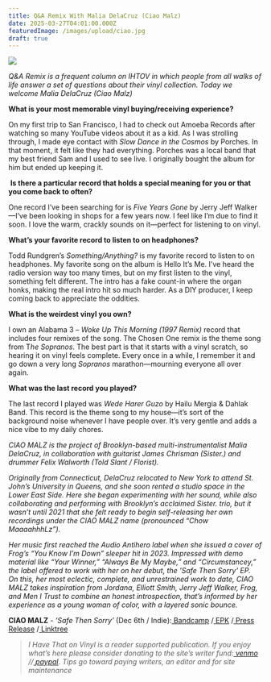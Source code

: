 ```yaml
---
title: Q&A Remix With Malia DelaCruz (Ciao Malz)
date: 2025-03-27T04:01:00.000Z
featuredImage: /images/upload/ciao.jpg
draft: true
---
```

![](/images/upload/ciao.jpg)

*Q&A Remix is a frequent column on IHTOV in which people from all walks of life answer a set of questions about their vinyl collection. Today we welcome Malia DelaCruz (Ciao Malz)*

**What is your most memorable vinyl buying/receiving experience?**

On my first trip to San Francisco, I had to check out Amoeba Records after watching so many YouTube videos about it as a kid. As I was strolling through, I made eye contact with *Slow Dance in the Cosmos* by Porches. In that moment, it felt like they had everything. Porches was a local band that my best friend Sam and I used to see live. I originally bought the album for him but ended up keeping it.

 **Is there a particular record that holds a special meaning for you or that you come back to often?**

One record I’ve been searching for is *Five Years Gone* by Jerry Jeff Walker—I’ve been looking in shops for a few years now. I feel like I’m due to find it soon. I love the warm, crackly sounds on it—perfect for listening to on vinyl.

**What’s your favorite record to listen to on headphones?**

Todd Rundgren’s *Something/Anything?* is my favorite record to listen to on headphones. My favorite song on the album is Hello It’s Me. I’ve heard the radio version way too many times, but on my first listen to the vinyl, something felt different. The intro has a fake count-in where the organ honks, making the real intro hit so much harder. As a DIY producer, I keep coming back to appreciate the oddities.

**What is the weirdest vinyl you own?**

I own an Alabama 3 – *Woke Up This Morning (1997 Remix)* record that includes four remixes of the song. The Chosen One remix is the theme song from T*he Sopranos*. The best part is that it starts with a vinyl scratch, so hearing it on vinyl feels complete. Every once in a while, I remember it and go down a very long *Sopranos* marathon—mourning everyone all over again.

**What was the last record you played?**

The last record I played was *Wede Harer Guzo* by Hailu Mergia & Dahlak Band. This record is the theme song to my house—it’s sort of the background noise whenever I have people over. It’s very gentle and adds a nice vibe to my daily chores.

*CIAO MALZ is the project of Brooklyn-based multi-instrumentalist Malia DelaCruz, in collaboration with guitarist James Chrisman (Sister.) and drummer Felix Walworth (Told Slant / Florist).*

*Originally from Connecticut, DelaCruz relocated to New York to attend St. John’s University in Queens, and she soon rented a studio space in the Lower East Side. Here she began experimenting with her sound, while also collaborating and performing with Brooklyn’s acclaimed Sister. trio, but it wasn’t until 2021 that she felt ready to begin self-releasing her own recordings under the CIAO MALZ name (pronounced “Chow MaaaahhhLz”).*

*Her music first reached the Audio Antihero label when she issued a cover of Frog’s “You Know I’m Down” sleeper hit in 2023. Impressed with demo material like “Your Winner,” “Always Be My Maybe,” and “Circumstancey,” the label offered to work with her on her debut, the 'Safe Then Sorry' EP. On this, her most eclectic, complete, and unrestrained work to date, CIAO MALZ takes inspiration from Jordana, Elliott Smith, Jerry Jeff Walker, Frog, and Men I Trust to combine an honest introspection, that’s informed by her experience as a young woman of color, with a layered sonic bounce.*

**CIAO MALZ** - *‘Safe Then Sorry’* (Dec 6th / Indie):[ Bandcamp](https://ciaomalz.bandcamp.com/album/safe-then-sorry) /[ EPK](https://bit.ly/CIAOMALZEPK) /[ Press Release](https://bit.ly/CIAOMALZPR) /[ Linktree](https://linktr.ee/Ciaomalz)

> [](https://linktr.ee/Ciaomalz)*I Have That on Vinyl is a reader supported publication. If you enjoy what’s here please consider donating to the site’s writer fund:[ venmo](https://account.venmo.com/u/Michele-Catalano2659) //[ paypal](https://www.paypal.com/paypalme/goingitaloneny?country.x=US&locale.x=en_US)*. *Tips go toward paying writers, an editor and for site maintenance*
